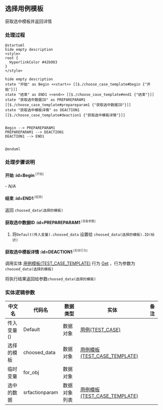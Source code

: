 ## 选择用例模板 <!-- {docsify-ignore-all} -->

   获取选中模板并返回详情

### 处理过程

```plantuml
@startuml
hide empty description
<style>
root {
  HyperlinkColor #42b983
}
</style>

hide empty description
state "开始" as Begin <<start>> [[$./choose_case_template#begin {"开始"}]]
state "结束" as END1 <<end>> [[$./choose_case_template#end1 {"结束"}]]
state "获取选中数据ID" as PREPAREPARAM1  [[$./choose_case_template#prepareparam1 {"获取选中数据ID"}]]
state "获取选中模板详情" as DEACTION1  [[$./choose_case_template#deaction1 {"获取选中模板详情"}]]


Begin --> PREPAREPARAM1
PREPAREPARAM1 --> DEACTION1
DEACTION1 --> END1


@enduml
```


### 处理步骤说明

#### 开始 :id=Begin<sup class="footnote-symbol"> <font color=gray size=1>[开始]</font></sup>



*- N/A*
#### 结束 :id=END1<sup class="footnote-symbol"> <font color=gray size=1>[结束]</font></sup>



返回 `choosed_data(选择的模板)`

#### 获取选中数据ID :id=PREPAREPARAM1<sup class="footnote-symbol"> <font color=gray size=1>[准备参数]</font></sup>



1. 将`Default(传入变量).choosed_data` 设置给  `choosed_data(选择的模板).ID(标识)`

#### 获取选中模板详情 :id=DEACTION1<sup class="footnote-symbol"> <font color=gray size=1>[实体行为]</font></sup>



调用实体 [用例模板(TEST_CASE_TEMPLATE)](module/TestMgmt/test_case_template.md) 行为 [Get](module/TestMgmt/test_case_template#行为) ，行为参数为`choosed_data(选择的模板)`

将执行结果返回给参数`choosed_data(选择的模板)`



### 实体逻辑参数

|    中文名   |    代码名    |  数据类型    |  实体   |备注 |
| --------| --------| -------- | -------- | --------   |
|传入变量(<i class="fa fa-check"/></i>)|Default|数据对象|[用例(TEST_CASE)](module/TestMgmt/test_case.md)||
|选择的模板|choosed_data|数据对象|[用例模板(TEST_CASE_TEMPLATE)](module/TestMgmt/test_case_template.md)||
|临时变量|for_obj|数据对象|||
|选中的数据|srfactionparam|数据对象列表|[用例模板(TEST_CASE_TEMPLATE)](module/TestMgmt/test_case_template.md)||
